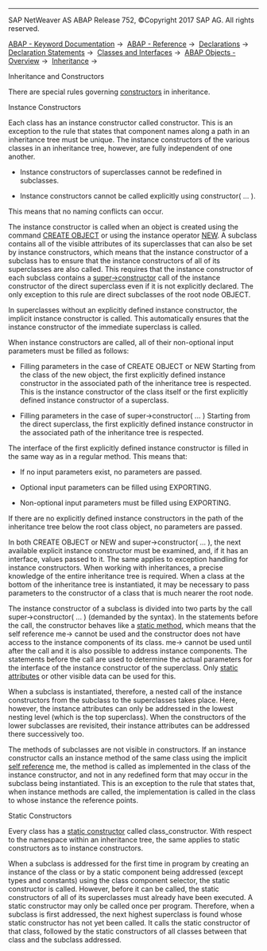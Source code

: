   

* * *

SAP NetWeaver AS ABAP Release 752, ©Copyright 2017 SAP AG. All rights reserved.

[ABAP - Keyword Documentation](https://help.sap.com/doc/abapdocu_752_index_htm/7.52/en-US/abenabap.htm) →  [ABAP - Reference](https://help.sap.com/doc/abapdocu_752_index_htm/7.52/en-US/abenabap_reference.htm) →  [Declarations](https://help.sap.com/doc/abapdocu_752_index_htm/7.52/en-US/abendeclarations.htm) →  [Declaration Statements](https://help.sap.com/doc/abapdocu_752_index_htm/7.52/en-US/abenabap_declarations.htm) →  [Classes and Interfaces](https://help.sap.com/doc/abapdocu_752_index_htm/7.52/en-US/abenclasses_and_interfaces.htm) →  [ABAP Objects - Overview](https://help.sap.com/doc/abapdocu_752_index_htm/7.52/en-US/abenabap_objects_oview.htm) →  [Inheritance](https://help.sap.com/doc/abapdocu_752_index_htm/7.52/en-US/abeninheritance.htm) → 

Inheritance and Constructors

There are special rules governing [constructors](https://help.sap.com/doc/abapdocu_752_index_htm/7.52/en-US/abenconstructor.htm) in inheritance.

Instance Constructors

Each class has an instance constructor called constructor. This is an exception to the rule that states that component names along a path in an inheritance tree must be unique. The instance constructors of the various classes in an inheritance tree, however, are fully independent of one another.

-   Instance constructors of superclasses cannot be redefined in subclasses.

-   Instance constructors cannot be called explicitly using constructor( ... ).

This means that no naming conflicts can occur.

The instance constructor is called when an object is created using the command [CREATE OBJECT](https://help.sap.com/doc/abapdocu_752_index_htm/7.52/en-US/abapcreate_object.htm) or using the instance operator [NEW](https://help.sap.com/doc/abapdocu_752_index_htm/7.52/en-US/abenconstructor_expression_new.htm). A subclass contains all of the visible attributes of its superclasses that can also be set by instance constructors, which means that the instance constructor of a subclass has to ensure that the instance constructors of all of its superclasses are also called. This requires that the instance constructor of each subclass contains a [super->constructor](https://help.sap.com/doc/abapdocu_752_index_htm/7.52/en-US/abapcall_method_meth_super.htm) call of the instance constructor of the direct superclass even if it is not explicitly declared. The only exception to this rule are direct subclasses of the root node OBJECT.

In superclasses without an explicitly defined instance constructor, the implicit instance constructor is called. This automatically ensures that the instance constructor of the immediate superclass is called.

When instance constructors are called, all of their non-optional input parameters must be filled as follows:

-   Filling parameters in the case of CREATE OBJECT or NEW
    Starting from the class of the new object, the first explicitly defined instance constructor in the associated path of the inheritance tree is respected. This is the instance constructor of the class itself or the first explicitly defined instance constructor of a superclass.

-   Filling parameters in the case of super->constructor( ... )
    Starting from the direct superclass, the first explicitly defined instance constructor in the associated path of the inheritance tree is respected.

The interface of the first explicitly defined instance constructor is filled in the same way as in a regular method. This means that:

-   If no input parameters exist, no parameters are passed.

-   Optional input parameters can be filled using EXPORTING.

-   Non-optional input parameters must be filled using EXPORTING.

If there are no explicitly defined instance constructors in the path of the inheritance tree below the root class object, no parameters are passed.

In both CREATE OBJECT or NEW and super->constructor( ... ), the next available explicit instance constructor must be examined, and, if it has an interface, values passed to it. The same applies to exception handling for instance constructors. When working with inheritances, a precise knowledge of the entire inheritance tree is required. When a class at the bottom of the inheritance tree is instantiated, it may be necessary to pass parameters to the constructor of a class that is much nearer the root node.

The instance constructor of a subclass is divided into two parts by the call super->constructor( ... ) (demanded by the syntax). In the statements before the call, the constructor behaves like a [static method](https://help.sap.com/doc/abapdocu_752_index_htm/7.52/en-US/abenstatic_method_glosry.htm "Glossary Entry"), which means that the self reference me-> cannot be used and the constructor does not have access to the instance components of its class. me-> cannot be used until after the call and it is also possible to address instance components. The statements before the call are used to determine the actual parameters for the interface of the instance constructor of the superclass. Only [static attributes](https://help.sap.com/doc/abapdocu_752_index_htm/7.52/en-US/abenstatic_attribute_glosry.htm "Glossary Entry") or other visible data can be used for this.

When a subclass is instantiated, therefore, a nested call of the instance constructors from the subclass to the superclasses takes place. Here, however, the instance attributes can only be addressed in the lowest nesting level (which is the top superclass). When the constructors of the lower subclasses are revisited, their instance attributes can be addressed there successively too.

The methods of subclasses are not visible in constructors. If an instance constructor calls an instance method of the same class using the implicit [self reference](https://help.sap.com/doc/abapdocu_752_index_htm/7.52/en-US/abenself_reference_glosry.htm "Glossary Entry") me, the method is called as implemented in the class of the instance constructor, and not in any redefined form that may occur in the subclass being instantiated. This is an exception to the rule that states that, when instance methods are called, the implementation is called in the class to whose instance the reference points.

Static Constructors

Every class has a [static constructor](https://help.sap.com/doc/abapdocu_752_index_htm/7.52/en-US/abenstatic_constructor_glosry.htm "Glossary Entry") called class\_constructor. With respect to the namespace within an inheritance tree, the same applies to static constructors as to instance constructors.

When a subclass is addressed for the first time in program by creating an instance of the class or by a static component being addressed (except types and constants) using the class component selector, the static constructor is called. However, before it can be called, the static constructors of all of its superclasses must already have been executed. A static constructor may only be called once per program. Therefore, when a subclass is first addressed, the next highest superclass is found whose static constructor has not yet been called. It calls the static constructor of that class, followed by the static constructors of all classes between that class and the subclass addressed.